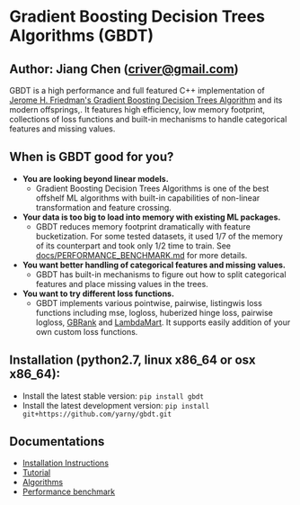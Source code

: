 Gradient Boosting Decision Trees Algorithms (GBDT)
=======
Author: Jiang Chen (criver@gmail.com)
-----------
GBDT is a high performance and full featured C++ implementation of [Jerome H. Friedman's Gradient Boosting Decision Trees Algorithm](http://statweb.stanford.edu/~jhf/ftp/stobst.pdf) and its modern offsprings,. It features high efficiency, low memory footprint, collections of loss functions and built-in mechanisms to handle categorical features and missing values.


When is GBDT good for you?
-----------
* **You are looking beyond linear models.**
  * Gradient Boosting Decision Trees Algorithms is one of the best offshelf ML algorithms with built-in capabilities of non-linear transformation and feature crossing.
* **Your data is too big to load into memory with existing ML packages.**
  * GBDT reduces memory footprint dramatically with feature bucketization. For some tested datasets, it used 1/7 of the memory of its counterpart and took only 1/2 time to train. See [docs/PERFORMANCE_BENCHMARK.md](https://github.com/yarny/gbdt/blob/master/docs/PERFORMANCE_BENCHMARK.md) for more details.
* **You want better handling of categorical features and missing values.**
  * GBDT has built-in mechanisms to figure out how to split categorical features and place missing values in the trees.
* **You want to try different loss functions.**
  * GBDT implements various pointwise, pairwise, listingwis loss functions including mse, logloss, huberized hinge loss, pairwise logloss,
[GBRank](http://www.cc.gatech.edu/~zha/papers/fp086-zheng.pdf) and [LambdaMart](https://www.microsoft.com/en-us/research/wp-content/uploads/2016/02/MSR-TR-2010-82.pdf). It supports easily addition of your own custom loss functions.

Installation (python2.7, linux x86_64 or osx x86_64):
---------
* Install the latest stable version: `pip install gbdt`
* Install the latest development version: `pip install git+https://github.com/yarny/gbdt.git`

Documentations
---------
* [Installation Instructions](https://github.com/yarny/gbdt/blob/master/docs/INSTALL.md)
* [Tutorial](https://github.com/yarny/gbdt/blob/master/docs/TUTORIAL.md)
* [Algorithms](https://github.com/yarny/gbdt/blob/master/docs/ALGORITHMS.md)
* [Performance benchmark](https://github.com/yarny/gbdt/blob/master/docs/PERFORMANCE_BENCHMARK.md)